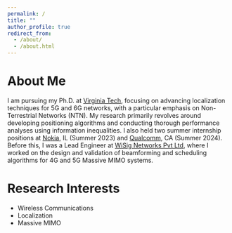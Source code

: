 ```yaml
---
permalink: /
title: ""
author_profile: true
redirect_from: 
  - /about/
  - /about.html
---
```

About Me
======
I am pursuing my Ph.D. at <a href="https://www.vt.edu/">Virginia Tech</a>, focusing on advancing localization techniques for 5G and 6G networks, with a particular emphasis on Non-Terrestrial Networks (NTN). My research primarily revolves around developing positioning algorithms and conducting thorough performance analyses using information inequalities. I also held two summer internship positions at <a href="https://www.nokia.com/">Nokia</a>, IL (Summer 2023) and <a href="https://www.qualcomm.com/">Qualcomm</a>, CA (Summer 2024). Before this, I was a Lead Engineer at <a href="[https://www.qualcomm.com/](https://wisig.com/)">WiSig Networks Pvt Ltd</a>, where I worked on the design and validation of beamforming and scheduling algorithms for 4G and 5G Massive MIMO systems.

Research Interests
======
<ul>
  <li> Wireless Communications </li>
  <li> Localization </li>
  <li> Massive MIMO </li>
